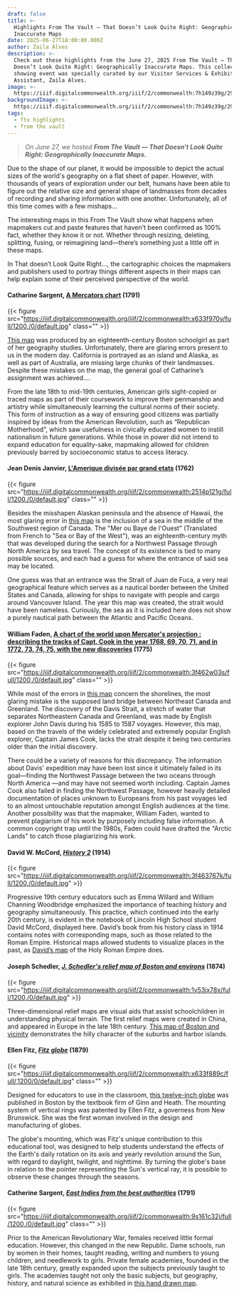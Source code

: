 ```yaml
---
draft: false
title: >-
  Highlights From The Vault — That Doesn’t Look Quite Right: Geographically
  Inaccurate Maps
date: 2025-06-27T18:00:00.000Z
author: Zaila Alves
description: >-
  Check out these highlights from the June 27, 2025 From The Vault — That
  Doesn’t Look Quite Right: Geographically Inaccurate Maps. This collections
  showing event was specially curated by our Visitor Services & Exhibition
  Assistant, Zaila Alves.
image: >-
  https://iiif.digitalcommonwealth.org/iiif/2/commonwealth:7h149z39g/293,215,5575,2005/1200,/0/default.jpg
backgroundImage: >-
  https://iiif.digitalcommonwealth.org/iiif/2/commonwealth:7h149z39g/293,215,5575,2005/1200,/0/default.jpg
tags:
  - ftv highlights
  - from the vault
---
```


> *On June 27, we hosted **From The Vault — That Doesn’t Look Quite Right: Geographically Inaccurate Maps.***

Due to the shape of our planet, it would be impossible to depict the actual sizes of the world's geography on a flat sheet of paper. However, with thousands of years of exploration under our belt, humans have been able to figure out the relative size and general shape of landmasses from decades of recording and sharing information with one another. Unfortunately, all of this time comes with a few mishaps...

The interesting maps in this From The Vault show what happens when mapmakers cut and paste features that haven't been confirmed as 100% fact, whether they know it or not. Whether through resizing, deleting, splitting, fusing, or reimagining land—there’s something just a little off in these maps.

In That doesn’t Look Quite Right…, the cartographic choices the mapmakers and publishers used to portray things different aspects in their maps can help explain some of their perceived perspective of the world.

#### Catharine Sargent, [A Mercators chart](https://collections.leventhalmap.org/search/commonwealth:x633f9693) (1791)

{{< figure src="https://iiif.digitalcommonwealth.org/iiif/2/commonwealth:x633f970v/full/1200,/0/default.jpg" class="" >}}

[This map](https://collections.leventhalmap.org/search/commonwealth:x633f9693) was produced by an eighteenth-century Boston schoolgirl as part of her geography studies. Unfortunately, there are glaring errors present to us in the modern day. California is portrayed as an island and Alaska, as well as part of Australia, are missing large chunks of their landmasses. Despite these mistakes on the map, the general goal of Catharine’s assignment was achieved....

From the late 18th to mid-19th centuries, American girls sight-copied or traced maps as part of their coursework to improve their penmanship and artistry while simultaneously learning the cultural norms of their society. This form of instruction as a way of ensuring good citizens was partially inspired by ideas from the American Revolution, such as “Republican Motherhood”, which saw usefulness in civically educated women to instill nationalism in future generations. While those in power did not intend to expand education for equality-sake, mapmaking allowed for children previously barred by socioeconomic status to access literacy.

#### Jean Denis Janvier, [L'Amerique divisée par grand etats](https://collections.leventhalmap.org/search/commonwealth:2514p1206) (1762)

{{< figure src="https://iiif.digitalcommonwealth.org/iiif/2/commonwealth:2514p121g/full/1200,/0/default.jpg" class="" >}}

Besides the misshapen Alaskan peninsula and the absence of Hawaii, the most glaring error in [this map](https://collections.leventhalmap.org/search/commonwealth:2514p1206) is the inclusion of a sea in the middle of the Southwest region of Canada. The "Mer ou Baye de l'Ouest" (Translated from French to "Sea or Bay of the West"), was an eighteenth-century myth that was developed during the search for a Northwest Passage through North America by sea travel. The concept of its existence is tied to many possible sources, and each had a guess for where the entrance of said sea may be located. 

One guess was that an entrance was the Strait of Juan de Fuca, a very real geographical feature which serves as a nautical border between the United States and Canada, allowing for ships to navigate with people and cargo around Vancouver Island. The year this map was created, the strait would have been nameless. Curiously, the sea as it is included here does not show a purely nautical path between the Atlantic and Pacific Oceans. 

#### William Faden, [A chart of the world upon Mercator's projection : describing the tracks of Capt. Cook in the year 1768, 69, 70, 71, and in 1772, 73, 74, 75, with the new discoveries](https://collections.leventhalmap.org/search/commonwealth:3f462w02h) (1775)

{{< figure src="https://iiif.digitalcommonwealth.org/iiif/2/commonwealth:3f462w03s/full/1200,/0/default.jpg" class="" >}}

While most of the errors in [this map](https://collections.leventhalmap.org/search/commonwealth:3f462w02h) concern the shorelines, the most glaring mistake is the supposed land bridge between Northeast Canada and Greenland. The discovery of the Davis Strait, a stretch of water that separates Northeastern Canada and Greenland, was made by English explorer John Davis during his 1585 to 1587 voyages. However, this map, based on the travels of the widely celebrated and extremely popular English explorer, Captain James Cook, lacks the strait despite it being two centuries older than the initial discovery.

There could be a variety of reasons for this discrepancy. The information about Davis' expedition may have been lost since it ultimately failed in its goal—finding the Northwest Passage between the two oceans through North America —and may have not seemed worth including. Captain James Cook also failed in finding the Northwest Passage, however heavily detailed documentation of places unknown to Europeans from his past voyages led to an almost untouchable reputation amongst English audiences at the time. Another possibility was that the mapmaker, William Faden, wanted to prevent plagiarism of his work by purposely including false information. A common copyright trap until the 1980s, Faden could have drafted the "Arctic Lands" to catch those plagiarizing his work.

#### David W. McCord, *[History 2](https://collections.leventhalmap.org/search/commonwealth:3f4637669)* (1914)

{{< figure src="https://iiif.digitalcommonwealth.org/iiif/2/commonwealth:3f463767k/full/1200,/0/default.jpg" >}}

Progressive 19th century educators such as Emma Willard and William Channing Woodbridge emphasized the importance of teaching history and geography simultaneously. This practice, which continued into the early 20th century, is evident in the notebook of Lincoln High School student David McCord, displayed here. David’s book from his history class in 1914 contains notes with corresponding maps, such as those related to the Roman Empire. Historical maps allowed students to visualize places in the past, as [David’s map](https://collections.leventhalmap.org/search/commonwealth:3f4637669) of the Holy Roman Empire does.

#### Joseph Schedler, *[J. Schedler's relief map of Boston and environs](https://collections.leventhalmap.org/search/commonwealth:9s161h55p)* (1874)

{{< figure src="https://iiif.digitalcommonwealth.org/iiif/2/commonwealth:1v53jx78x/full/1200,/0/default.jpg" >}}

Three-dimensional relief maps are visual aids that assist schoolchildren in understanding physical terrain. The first relief maps were created in China, and appeared in Europe in the late 18th century. [This map of Boston and vicinity](https://collections.leventhalmap.org/search/commonwealth:9s161h55p) demonstrates the hilly character of the suburbs and harbor islands.

#### Ellen Fitz, *[Fitz globe](https://collections.leventhalmap.org/search/commonwealth:x633f8883)* (1879)

{{< figure src="https://iiif.digitalcommonwealth.org/iiif/2/commonwealth:x633f889c/full/,1200/0/default.jpg" class="" >}}

Designed for educators to use in the classroom, [this twelve-inch globe](https://collections.leventhalmap.org/search/commonwealth:x633f8883) was published in Boston by the textbook firm of Ginn and Heath. The mounting system of vertical rings was patented by Ellen Fitz, a governess from New Brunswick. She was the first woman involved in the design and manufacturing of globes.

The globe's mounting, which was Fitz's unique contribution to this educational tool, was designed to help students understand the effects of the Earth's daily rotation on its axis and yearly revolution around the Sun, with regard to daylight, twilight, and nighttime. By turning the globe's base in relation to the pointer representing the Sun's vertical ray, it is possible to observe these changes through the seasons.

#### Catherine Sargent, *[East Indies from the best authorities](https://collections.leventhalmap.org/search/commonwealth:9s161c318)* (1791)

{{< figure src="https://iiif.digitalcommonwealth.org/iiif/2/commonwealth:9s161c32j/full/1200,/0/default.jpg" class="" >}}

Prior to the American Revolutionary War, females received little formal education. However, this changed in the new Republic. Dame schools, run by women in their homes, taught reading, writing and numbers to young children, and needlework to girls. Private female academies, founded in the late 18th century, greatly expanded upon the subjects previously taught to girls. The academies taught not only the basic subjects, but geography, history, and natural science as exhibited in [this hand drawn map](https://collections.leventhalmap.org/search/commonwealth:9s161c318).
